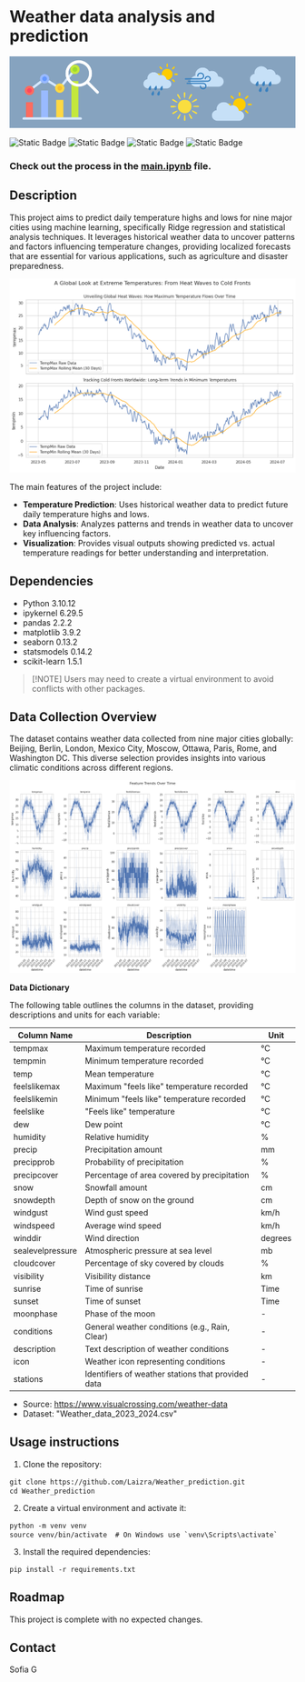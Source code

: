 # Weather data analysis and prediction

![Weather Forescasting](local_images/Weather_forecasting_Readme_Image.png)

![Static Badge](https://img.shields.io/badge/StatisticalAnalysis-blue)
![Static Badge](https://img.shields.io/badge/MachineLearning-purple)
![Static Badge](https://img.shields.io/badge/Visualizations-yellow)
![Static Badge](https://img.shields.io/badge/DataScience-black)

### Check out the process in the [main.ipynb](https://github.com/Laizra/Weather_prediction/blob/main/main.ipynb) file.

## Description

This project aims to predict daily temperature highs and lows for nine major
cities using machine learning, specifically Ridge regression and statistical
analysis techniques. It leverages historical weather data to uncover patterns
and factors influencing temperature changes, providing localized forecasts that
are essential for various applications, such as agriculture and disaster
preparedness.

![Smoothed Data](local_images/smoothed_data.png)

The main features of the project include:

- **Temperature Prediction**: Uses historical weather data to predict future
  daily temperature highs and lows.
- **Data Analysis**: Analyzes patterns and trends in weather data to uncover key
  influencing factors.
- **Visualization**: Provides visual outputs showing predicted vs. actual
  temperature readings for better understanding and interpretation.

## Dependencies

- Python 3.10.12
- ipykernel 6.29.5
- pandas 2.2.2
- matplotlib 3.9.2
- seaborn 0.13.2
- statsmodels 0.14.2
- scikit-learn 1.5.1

> [!NOTE] Users may need to create a virtual environment to avoid conflicts with
> other packages.

## Data Collection Overview

The dataset contains weather data collected from nine major cities globally:
Beijing, Berlin, London, Mexico City, Moscow, Ottawa, Paris, Rome, and
Washington DC. This diverse selection provides insights into various climatic
conditions across different regions.

![Feature Trends](local_images/feature_trends.png)

**Data Dictionary**

The following table outlines the columns in the dataset, providing descriptions
and units for each variable:

| Column Name      | Description                                        | Unit    |
| ---------------- | -------------------------------------------------- | ------- |
| tempmax          | Maximum temperature recorded                       | °C      |
| tempmin          | Minimum temperature recorded                       | °C      |
| temp             | Mean temperature                                   | °C      |
| feelslikemax     | Maximum "feels like" temperature recorded          | °C      |
| feelslikemin     | Minimum "feels like" temperature recorded          | °C      |
| feelslike        | "Feels like" temperature                           | °C      |
| dew              | Dew point                                          | °C      |
| humidity         | Relative humidity                                  | %       |
| precip           | Precipitation amount                               | mm      |
| precipprob       | Probability of precipitation                       | %       |
| precipcover      | Percentage of area covered by precipitation        | %       |
| snow             | Snowfall amount                                    | cm      |
| snowdepth        | Depth of snow on the ground                        | cm      |
| windgust         | Wind gust speed                                    | km/h    |
| windspeed        | Average wind speed                                 | km/h    |
| winddir          | Wind direction                                     | degrees |
| sealevelpressure | Atmospheric pressure at sea level                  | mb      |
| cloudcover       | Percentage of sky covered by clouds                | %       |
| visibility       | Visibility distance                                | km      |
| sunrise          | Time of sunrise                                    | Time    |
| sunset           | Time of sunset                                     | Time    |
| moonphase        | Phase of the moon                                  | -       |
| conditions       | General weather conditions (e.g., Rain, Clear)     | -       |
| description      | Text description of weather conditions             | -       |
| icon             | Weather icon representing conditions               | -       |
| stations         | Identifiers of weather stations that provided data | -       |

- Source: https://www.visualcrossing.com/weather-data
- Dataset: "Weather_data_2023_2024.csv"

## Usage instructions

1. Clone the repository:

```
git clone https://github.com/Laizra/Weather_prediction.git
cd Weather_prediction
```

2. Create a virtual environment and activate it:

```
python -m venv venv
source venv/bin/activate  # On Windows use `venv\Scripts\activate`
```

3. Install the required dependencies:

```
pip install -r requirements.txt
```

## Roadmap

This project is complete with no expected changes.

## Contact

Sofia G

